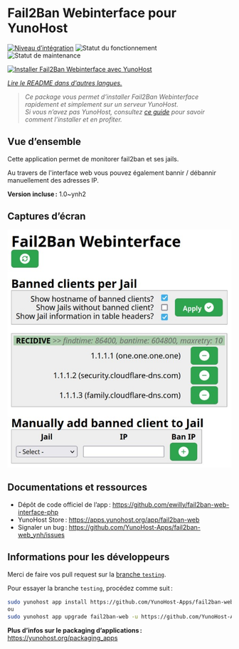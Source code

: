 <!--
Nota bene : ce README est automatiquement généré par <https://github.com/YunoHost/apps/tree/master/tools/readme_generator>
Il NE doit PAS être modifié à la main.
-->

# Fail2Ban Webinterface pour YunoHost

[![Niveau d’intégration](https://dash.yunohost.org/integration/fail2ban-web.svg)](https://ci-apps.yunohost.org/ci/apps/fail2ban-web/) ![Statut du fonctionnement](https://ci-apps.yunohost.org/ci/badges/fail2ban-web.status.svg) ![Statut de maintenance](https://ci-apps.yunohost.org/ci/badges/fail2ban-web.maintain.svg)

[![Installer Fail2Ban Webinterface avec YunoHost](https://install-app.yunohost.org/install-with-yunohost.svg)](https://install-app.yunohost.org/?app=fail2ban-web)

*[Lire le README dans d'autres langues.](./ALL_README.md)*

> *Ce package vous permet d’installer Fail2Ban Webinterface rapidement et simplement sur un serveur YunoHost.*  
> *Si vous n’avez pas YunoHost, consultez [ce guide](https://yunohost.org/install) pour savoir comment l’installer et en profiter.*

## Vue d’ensemble

Cette application permet de monitorer fail2ban et ses jails.

Au travers de l'interface web vous pouvez également bannir / débannir manuellement des adresses IP.


**Version incluse :** 1.0~ynh2

## Captures d’écran

![Capture d’écran de Fail2Ban Webinterface](./doc/screenshots/screenshot.jpg)

## Documentations et ressources

- Dépôt de code officiel de l’app : <https://github.com/ewilly/fail2ban-web-interface-php>
- YunoHost Store : <https://apps.yunohost.org/app/fail2ban-web>
- Signaler un bug : <https://github.com/YunoHost-Apps/fail2ban-web_ynh/issues>

## Informations pour les développeurs

Merci de faire vos pull request sur la [branche `testing`](https://github.com/YunoHost-Apps/fail2ban-web_ynh/tree/testing).

Pour essayer la branche `testing`, procédez comme suit :

```bash
sudo yunohost app install https://github.com/YunoHost-Apps/fail2ban-web_ynh/tree/testing --debug
ou
sudo yunohost app upgrade fail2ban-web -u https://github.com/YunoHost-Apps/fail2ban-web_ynh/tree/testing --debug
```

**Plus d’infos sur le packaging d’applications :** <https://yunohost.org/packaging_apps>
